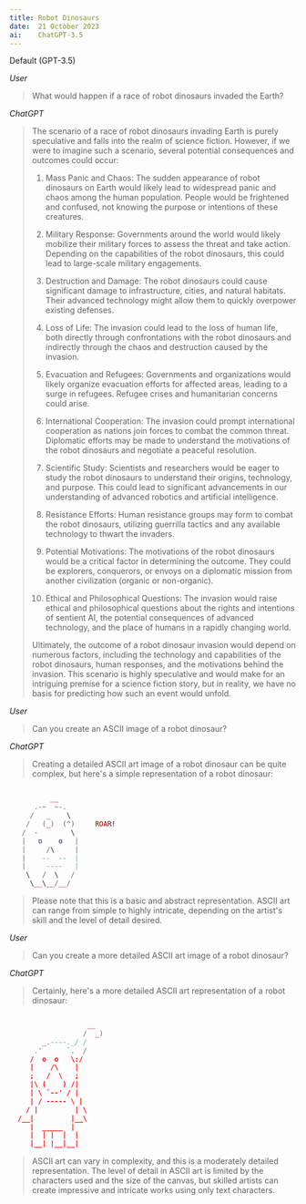 ```yaml
---
title: Robot Dinosaurs
date:  21 October 2023
ai:    ChatGPT-3.5
---
```


Default (GPT-3.5)

_User_
> What would happen if a race of robot dinosaurs invaded the Earth?

_ChatGPT_
> The scenario of a race of robot dinosaurs invading Earth is purely speculative and falls into the realm of science fiction. However, if we were to imagine such a scenario, several potential consequences and outcomes could occur:
> 
> 1. Mass Panic and Chaos: The sudden appearance of robot dinosaurs on Earth would likely lead to widespread panic and chaos among the human population. People would be frightened and confused, not knowing the purpose or intentions of these creatures.
> 
> 2. Military Response: Governments around the world would likely mobilize their military forces to assess the threat and take action. Depending on the capabilities of the robot dinosaurs, this could lead to large-scale military engagements.
> 
> 3. Destruction and Damage: The robot dinosaurs could cause significant damage to infrastructure, cities, and natural habitats. Their advanced technology might allow them to quickly overpower existing defenses.
> 
> 4.  Loss of Life: The invasion could lead to the loss of human life, both directly through confrontations with the robot dinosaurs and indirectly through the chaos and destruction caused by the invasion.
> 
> 5.  Evacuation and Refugees: Governments and organizations would likely organize evacuation efforts for affected areas, leading to a surge in refugees. Refugee crises and humanitarian concerns could arise.
> 
> 6.  International Cooperation: The invasion could prompt international cooperation as nations join forces to combat the common threat. Diplomatic efforts may be made to understand the motivations of the robot dinosaurs and negotiate a peaceful resolution.
> 
> 7.  Scientific Study: Scientists and researchers would be eager to study the robot dinosaurs to understand their origins, technology, and purpose. This could lead to significant advancements in our understanding of advanced robotics and artificial intelligence.
> 
> 8.  Resistance Efforts: Human resistance groups may form to combat the robot dinosaurs, utilizing guerrilla tactics and any available technology to thwart the invaders.
> 
> 9.  Potential Motivations: The motivations of the robot dinosaurs would be a critical factor in determining the outcome. They could be explorers, conquerors, or envoys on a diplomatic mission from another civilization (organic or non-organic).
> 
>10.  Ethical and Philosophical Questions: The invasion would raise ethical and philosophical questions about the rights and intentions of sentient AI, the potential consequences of advanced technology, and the place of humans in a rapidly changing world.
> 
> Ultimately, the outcome of a robot dinosaur invasion would depend on numerous factors, including the technology and capabilities of the robot dinosaurs, human responses, and the motivations behind the invasion. This scenario is highly speculative and would make for an intriguing premise for a science fiction story, but in reality, we have no basis for predicting how such an event would unfold.

_User_
> Can you create an ASCII image of a robot dinosaur?

_ChatGPT_
> Creating a detailed ASCII art image of a robot dinosaur can be quite complex, but here's a simple representation of a robot dinosaur:

```lua

          __
      .-~  ~-.       
     /   _    \      
    /   (_)  (^)     ROAR!
   /  -        \    
   |   o    o   |    
   |     /\     |    
   |    --  --  |    
   |     ----   |    
    \   /  \   /    
     \__\__/__/     
```

> Please note that this is a basic and abstract representation. ASCII art can range from simple to highly intricate, depending on the artist's skill and the level of detail desired.

_User_
> Can you create a more detailed ASCII art image of a robot dinosaur?

_ChatGPT_
> Certainly, here's a more detailed ASCII art representation of a robot dinosaur:

```lua

                   __  
                  /  _)
        _.----._/ /     
      .'      `.  /     
     /  o  o   \:/      
     |    /\    |       
     ;   /  \   ;        
     |\ (    ) /|        
     | \ `--' / |        
     | / ----- \ |       
    / |         | \      
  /__|         |__\    
     |  _____  |       
     |  | |  |  |       
     |__| |__|__|   
```

> ASCII art can vary in complexity, and this is a moderately detailed representation. The level of detail in ASCII art is limited by the characters used and the size of the canvas, but skilled artists can create impressive and intricate works using only text characters.
